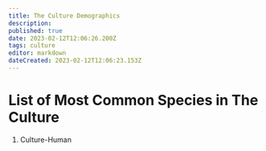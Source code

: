 ```yaml
---
title: The Culture Demographics
description: 
published: true
date: 2023-02-12T12:06:26.200Z
tags: culture
editor: markdown
dateCreated: 2023-02-12T12:06:23.153Z
---
```


# List of Most Common Species in The Culture
1. Culture-Human
